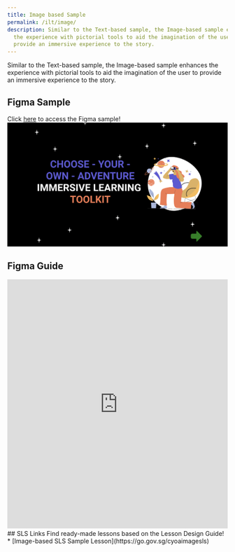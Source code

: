 ```yaml
---
title: Image based Sample
permalink: /ilt/image/
description: Similar to the Text-based sample, the Image-based sample enhances
  the experience with pictorial tools to aid the imagination of the user to
  provide an immersive experience to the story.
---
```

Similar to the Text-based sample, the Image-based sample enhances the experience with pictorial tools to aid the imagination of the user to provide an immersive experience to the story.
## Figma Sample
Click [here](https://go.gov.sg/cyoaphuket2) to access the Figma sample!
![](/images/Screenshot%20ILT%20figma.png)
## Figma Guide
<iframe allowfullscreen="true" height="569" width="100%" frameborder="0" src="https://docs.google.com/presentation/d/e/2PACX-1vSDCzcWq5DCN9mWQgbFB6YUJECjd3LyiRIGpliKBAtXDVC7h2rj4EfKVv_ms4d8lF5e9XXE4HHKWB0D/embed?start=true&amp;loop=true&amp;delayms=3000"></iframe>
## SLS Links
Find ready-made lessons based on the Lesson Design Guide!
* [Image-based SLS Sample Lesson](https://go.gov.sg/cyoaimagesls)